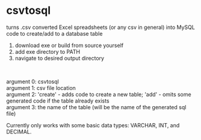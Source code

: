 # csvtosql
turns .csv converted Excel spreadsheets (or any csv in general) into MySQL code to create/add to a database table

1. download exe or build from source yourself
2. add exe directory to PATH
3. navigate to desired output directory

<br />

argument 0: csvtosql <br />
argument 1: csv file location <br />
argument 2: 'create' - adds code to create a new table; 'add' - omits some generated code if the table already exists <br />
argument 3: the name of the table (will be the name of the generated sql file) <br />

Currently only works with some basic data types: VARCHAR, INT, and DECIMAL.
